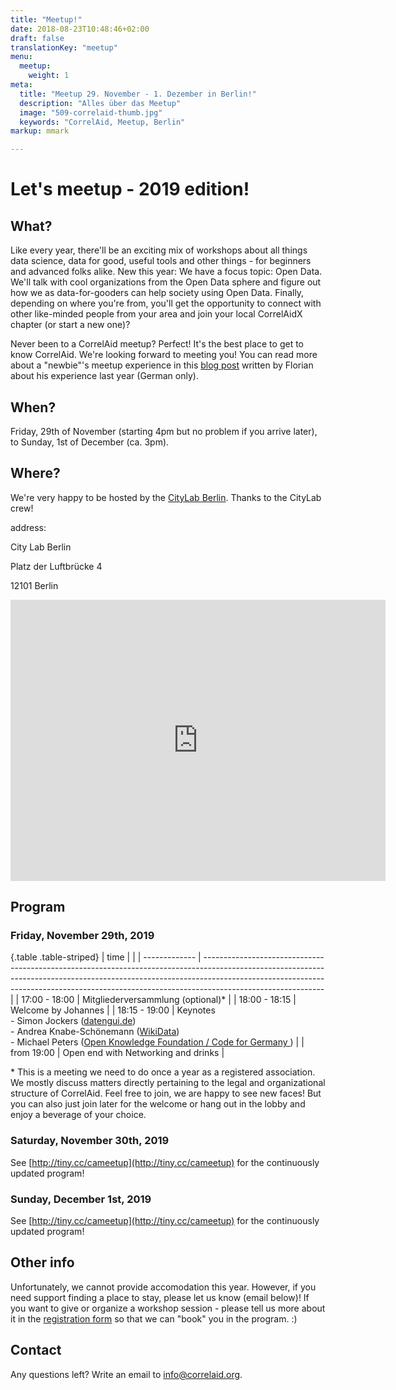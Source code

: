 ```yaml
---
title: "Meetup!"
date: 2018-08-23T10:48:46+02:00
draft: false
translationKey: "meetup"
menu:
  meetup:
    weight: 1
meta:
  title: "Meetup 29. November - 1. Dezember in Berlin!"
  description: "Alles über das Meetup"
  image: "509-correlaid-thumb.jpg"
  keywords: "CorrelAid, Meetup, Berlin"
markup: mmark

---
```


# Let's meetup - 2019 edition!

## What?

Like every year, there'll be an exciting mix of workshops about all things data science, data for good, useful tools and other things - for beginners and advanced folks alike. New this year: We have a focus topic: Open Data. We'll talk with cool organizations from the Open Data sphere and figure out how we as data-for-gooders can help society using Open Data.
Finally, depending on where you're from, you'll get the opportunity to connect with other like-minded people from your area and join your local CorrelAidX chapter (or start a new one)?

Never been to a CorrelAid meetup? Perfect! It's the best place to get to know CorrelAid. We're looking forward to meeting you!
You can read more about a "newbie"'s meetup experience in this [blog post](https://correlaid.org/blog/meetup-mannheim/) written by Florian about his experience last year (German only).

## When?

Friday, 29th of November (starting 4pm but no problem if you arrive later), to Sunday, 1st of December (ca. 3pm).

## Where?

We're very happy to be hosted by the [CityLab Berlin](https://www.citylab-berlin.org/). Thanks to the CityLab crew!

address:

City Lab Berlin

Platz der Luftbrücke 4

12101 Berlin

<iframe src="https://www.google.com/maps/embed?pb=!1m18!1m12!1m3!1d1214.8714759229506!2d13.387413158450967!3d52.483789694951945!2m3!1f0!2f0!3f0!3m2!1i1024!2i768!4f13.1!3m3!1m2!1s0x47a84fd399d22563%3A0xfd6565d508091f27!2sCityLAB%20Berlin!5e0!3m2!1sde!2sde!4v1571597551607!5m2!1sde!2sde" width="600" height="450" frameborder="0" style="border:0;" allowfullscreen=""></iframe>

## Program

### Friday, November 29th, 2019

{.table .table-striped}
| time          |                                                                                                                                                                                                                                                                          |
| ------------- | ------------------------------------------------------------------------------------------------------------------------------------------------------------------------------------------------------------------------------------------------------------------------ |
| 17:00 - 18:00 | Mitgliederversammlung (optional)\*                                                                                                                                                                                                                                       |
| 18:00 - 18:15 | Welcome by Johannes                                                                                                                                                                                                                                                      |
| 18:15 - 19:00 | Keynotes    <br> - Simon Jockers ([datengui.de](https://datengui.de)) <br> - Andrea Knabe-Schönemann ([WikiData](https://www.wikidata.org/wiki/Wikidata:Main_Page)) <br> - Michael Peters ([Open Knowledge Foundation / Code for Germany ](https://okfn.de/projekte/codeforde/)) |
| from 19:00    | Open end with Networking and drinks                                                                                                                                                                                                                                      |

\* This is a meeting we need to do once a year as a registered association. We mostly discuss matters directly pertaining to the legal and organizational structure of CorrelAid. Feel free to join, we are happy to see new faces! But you can also just join later for the welcome or hang out in the lobby and enjoy a beverage of your choice.

### Saturday, November 30th, 2019

See [http://tiny.cc/cameetup](http://tiny.cc/cameetup) for the continuously updated program!


### Sunday, December 1st, 2019

See [http://tiny.cc/cameetup](http://tiny.cc/cameetup) for the continuously updated program!




## Other info

Unfortunately, we cannot provide accomodation this year. However, if you need support finding a place to stay, please let us know (email below)! If you want to give or organize a workshop session - please tell us more about it in the [registration form](https://correlaid.us12.list-manage.com/subscribe?u=b294bf2834adf5d89bdd2dd5a&id=562b472bf3) so that we can "book" you in the program. :)

## Contact

Any questions left? Write an email to [info@correlaid.org](mailto:info@correlaid.org).
